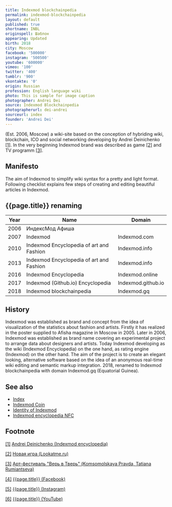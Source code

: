 ```yaml
---
title: Indexmod blockchainpedia
permalink: indexmod-blockchainpedia
layout: default
published: true
shortname: INBL
originspell: Шаблон
appearing: Updated
birth: 2018
city: Moscow
facebook: '500000'
instagram: '500500'
youtube: '600000'
vimeo: '100'
twitter: '400'
tumblr: '900'
vkontakte: '0'
origin: Russian
profession: English language wiki
photo: This is sample for image caption
photographer: Andrei Dei
source: Indexmod Blockchainpedia
photographerurl: dei-andrei
sourceurl: index
founder: 'Andrei Dei'
---
```

(Est. 2006, Moscow) a wiki-site based on the conception of hybriding wiki, blockchain, ICO and social networking developing by Andrei Deinichenko <span id="a1">[\[1\]](#f1)</span>. In the very beginning Indexmod brand was described as game <span id="a2">[\[2\]](#f2)</span> and TV programm <span id="a3">[\[3\]](#f3)</span>.

## Manifesto  

The aim of Indexmod to simplify wiki syntax for a pretty and light format. Following checklist explains few steps of creating and editing beautiful articles in Indexmod.

## {{page.title}} renaming

|Year|Name|Domain|
|-|-|-|
|2006|ИндексМод Афиша||
|2007|Indexmod|Indexmod.com|
|2010|Indexmod Encyclopedia of art and Fashion|Indexmod.info|
|2013|Indexmod Encyclopedia of art and Fashion|Indexmod.info|
|2016|Indexmod Encyclopedia|Indexmod.online|
|2017|Indexmod (Github.io) Encyclopedia|Indexmod.github.io|
|2018|Indexmod blockchainpedia|Indexmod.gq|


## History

Indexmod was established as brand and concept from the idea of visualization of the statistics about fashion and artists. Firstly it has realized in the poster supplied to Afisha magazine in Moscow in 2005. Later in 2006, Indexmod was established as brand name covering an experimental project to arrange data about designers and artists. Today Indexmod developing as the wiki (Indexmod Encyclopedia) on the one hand, as rating engine (Indexmod) on the other hand. The aim of the project is to create an elegant looking, alternative software based on the idea of an anonymous real-time wiki editing and semantic markup integration. 2018, renamed to Indexmod blockchainpedia with domain Indexmod.gq (Equatorial Guinea).

## See also

+ [Index](index)
+ [Indexmod Coin](coins)
+ [Identity of Indexmod](identity-of-indexmod)
+ [Indexmod encyclopedia NFC](indexmod-encyclopedia-nfc)

## Footnote

[[1]](#a1) <span id="f1"></span> [Andrei Deinichenko (Indexmod encyclopedia)](deinichenko-andrei)

[[2]](#a2) <span id="f2"></span> [Новая игра (Lookatme.ru)](http://www.lookatme.ru/flow/posts/fashion-radar/4154-brendsbends)

[[3]](#a3) <span id="f3"></span> [Арт-фестиваль "Верь в Тверь" (Komsomolskaya Pravda, Tatiana Rumiantseva)](https://www.facebook.com/groups/kiosk.encyclopedia.indexmod/)

[[4]](#a4) <span id="f4"></span> [{{page.title}} (Facebook)](https://www.facebook.com/groups/kiosk.encyclopedia.indexmod/)

[[5]](#a5) <span id="f5"></span> [{{page.title}} (Instagram)](https://www.instagram.com/indexmod/?hl=ru)

[[6]](#a6) <span id="f6"></span> [{{page.title}} (YouTube)](https://www.youtube.com/channel/UCtxIuv-YxJumxXkl5XuhZtQ/about)
